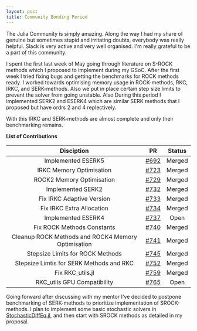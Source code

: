 ```yaml
---
layout: post
title: Community Bonding Period
---
```


The Julia Community is simply amazing. Along the way I had my share of genuine but sometimes stupid and irritating doubts, everybody was really helpful. Slack is very active and very well organised. I'm really grateful to be a part of this community.

I spent the first last week of May going through literature on S-ROCK methods which I proposed to implement during my GSoC. After the first week I tried fixing bugs and getting the benchmarks for ROCK methods ready. I worked towards optimising memory usage in ROCK-methods, RKC, IRKC, and SERK-methods. Also we put in place certain step size limits to prevent the solver from going unstable. Also During this period I implemented SERK2 and ESERK4 which are similar SERK methods that I proposed but have ordrs 2 and 4 replectively.

With this IRKC and SERK-methods are almost complete and only their benchmarking remains.

**List of Contributions**

| Disciption | PR | Status |
|:--------------:|:--------:|:----------:|
| Implemented ESERK5 | [#692](https://github.com/JuliaDiffEq/OrdinaryDiffEq.jl/pull/692) | Merged |
| IRKC Memory Optimisation | [#723](https://github.com/JuliaDiffEq/OrdinaryDiffEq.jl/pull/723) | Merged |
| ROCK2 Memory Optimisation | [#729](https://github.com/JuliaDiffEq/OrdinaryDiffEq.jl/pull/729) | Merged |
| Implemented SERK2 | [#732](https://github.com/JuliaDiffEq/OrdinaryDiffEq.jl/pull/732) | Merged |
| Fix IRKC Adaptive Version | [#733](https://github.com/JuliaDiffEq/OrdinaryDiffEq.jl/pull/733) | Merged |
| Fix IRKC Extra Allocation | [#734](https://github.com/JuliaDiffEq/OrdinaryDiffEq.jl/pull/734) | Merged |
| Implemented ESERK4 | [#737](https://github.com/JuliaDiffEq/OrdinaryDiffEq.jl/pull/737) | Open |
| Fix ROCK Methods Constants | [#740](https://github.com/JuliaDiffEq/OrdinaryDiffEq.jl/pull/740) | Merged |
| Cleanup ROCK Methods and ROCK4 Memory Optimisation | [#741](https://github.com/JuliaDiffEq/OrdinaryDiffEq.jl/pull/741) | Merged |
| Stepsize Limits for ROCK Methods | [#745](https://github.com/JuliaDiffEq/OrdinaryDiffEq.jl/pull/745) | Merged |
| Stepsize Limtis for SERK Methods and RKC | [#752](https://github.com/JuliaDiffEq/OrdinaryDiffEq.jl/pull/752) | Merged |
| Fix RKC_utils.jl | [#759](https://github.com/JuliaDiffEq/OrdinaryDiffEq.jl/pull/759) | Merged |
| RKC_utils GPU Compatibility | [#765](https://github.com/JuliaDiffEq/OrdinaryDiffEq.jl/pull/765) | Open |


Going forward after discussing with my mentor I've decided to postpone benchmarking of SERK-methods to prioritize implementation of SROCK-methods. I plan to implement some basic stochastic solvers in [StochasticDiffEq.jl](https://github.com/JuliaDiffEq/StochasticDiffEq.jl), and then start with SROCK methods as detailed in my proposal.
